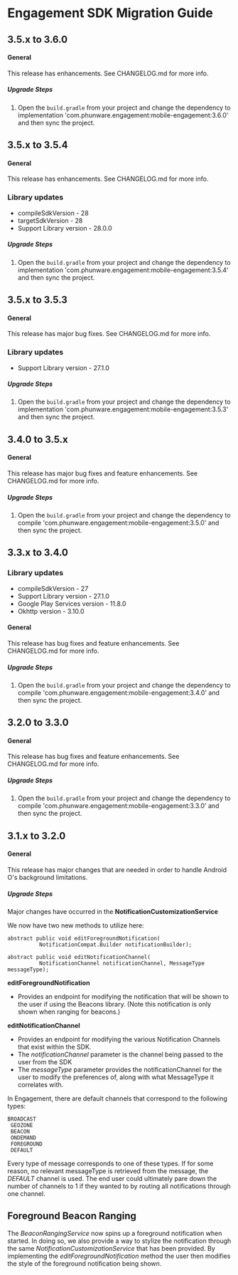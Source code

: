 # Engagement SDK Migration Guide

## 3.5.x to 3.6.0

#### General

This release has enhancements. See CHANGELOG.md for more info.

##### Upgrade Steps

1. Open the `build.gradle` from your project and change the dependency to implementation 'com.phunware.engagement:mobile-engagement:3.6.0' and then sync the project.

## 3.5.x to 3.5.4

#### General

This release has enhancements. See CHANGELOG.md for more info.

### Library updates
- compileSdkVersion - 28
- targetSdkVersion - 28
- Support Library version - 28.0.0

##### Upgrade Steps

1. Open the `build.gradle` from your project and change the dependency to implementation 'com.phunware.engagement:mobile-engagement:3.5.4' and then sync the project.

## 3.5.x to 3.5.3

#### General

This release has major bug fixes. See CHANGELOG.md for more info.

### Library updates
- Support Library version - 27.1.0

##### Upgrade Steps

1. Open the `build.gradle` from your project and change the dependency to implementation 'com.phunware.engagement:mobile-engagement:3.5.3' and then sync the project.

## 3.4.0 to 3.5.x

#### General

This release has major bug fixes and feature enhancements.  See CHANGELOG.md for more info.

##### Upgrade Steps

1. Open the `build.gradle` from your project and change the dependency to compile 'com.phunware.engagement:mobile-engagement:3.5.0' and then sync the project.

## 3.3.x to 3.4.0

### Library updates
- compileSdkVersion - 27
- Support Library version - 27.1.0
- Google Play Services version - 11.8.0
- Okhttp version - 3.10.0

#### General

This release has bug fixes and feature enhancements.  See CHANGELOG.md for more info.

##### Upgrade Steps

1. Open the `build.gradle` from your project and change the dependency to compile 'com.phunware.engagement:mobile-engagement:3.4.0' and then sync the project.

## 3.2.0 to 3.3.0

#### General

This release has bug fixes and feature enhancements.  See CHANGELOG.md for more info.

##### Upgrade Steps

1. Open the `build.gradle` from your project and change the dependency to compile 'com.phunware.engagement:mobile-engagement:3.3.0' and then sync the project.

## 3.1.x to 3.2.0

#### General

This release has major changes that are needed in order to handle Android O's background limitations.

##### Upgrade Steps

Major changes have occurred in the **NotificationCustomizationService**

We now have two new methods to utilize here:

```
abstract public void editForegroundNotification(
          NotificationCompat.Builder notificationBuilder);

abstract public void editNotificationChannel(
          NotificationChannel notificationChannel, MessageType messageType);
```

**editForegroundNotification**
  - Provides an endpoint for modifying the notification that will be shown to
  the user if using the Beacons library. (Note this notification is only shown
  when ranging for beacons.)

**editNotificationChannel**
  - Provides an endpoint for modifying the various Notification Channels that
  exist within the SDK.
  - The *notificationChannel* parameter is the channel being passed to the user from the SDK
  - The *messageType* parameter provides the notificationChannel for the user
  to modify the preferences of, along with what MessageType it correlates with.

  In Engagement, there are default channels that correspond to the following
  types:

  ```
  BROADCAST
   GEOZONE
   BEACON
   ONDEMAND
   FOREGROUND
   DEFAULT
 ```
   Every type of message corresponds to one of these types. If for some reason,
   no relevant messageType is retrieved from the message, the *DEFAULT* channel
   is used. The end user could ultimately pare down the number of channels to
   1 if they wanted to by routing all notifications through one channel.

## Foreground Beacon Ranging

The *BeaconRangingService* now spins up a foreground
notification when started. In doing so, we also provide a way to stylize
the notification through the same *NotificationCustomizationService* that has
been provided. By implementing the *editForegroundNotification* method the
user then modifies the style of the foreground notification being shown.

